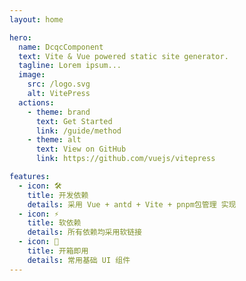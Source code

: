 ```yaml
---
layout: home

hero:
  name: DcqcComponent
  text: Vite & Vue powered static site generator.
  tagline: Lorem ipsum...
  image:
    src: /logo.svg
    alt: VitePress
  actions:
    - theme: brand
      text: Get Started
      link: /guide/method
    - theme: alt
      text: View on GitHub
      link: https://github.com/vuejs/vitepress

features:
  - icon: 🛠️
    title: 开发依赖
    details: 采用 Vue + antd + Vite + pnpm包管理 实现
  - icon: ⚡️
    title: 软依赖
    details: 所有依赖均采用软链接
  - icon: 🚀
    title: 开箱即用
    details: 常用基础 UI 组件
---
```

